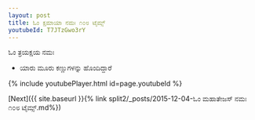 ```yaml
---
layout: post
title: ಓಂ ಕ್ಷಮಾಯಾ ನಮಃ ೧೦೮ ಟೈಮ್ಸ್
youtubeId: T7JTzGwo3rY
---
```

 
 
 ಓಂ ತ್ರಯಕ್ಷಯ ನಮಃ  
 
 -  ಯಾರು ಮೂರು ಕಣ್ಣುಗಳನ್ನು ಹೊಂದಿದ್ದಾರೆ 
 
  
 
  
 
 
 
 
 
 


{% include youtubePlayer.html id=page.youtubeId %}
 
[Next]({{ site.baseurl }}{% link  split2/_posts/2015-12-04-ಓಂ ಮಹಾತೇಜಸ್ ನಮಃ ೧೦೮ ಟೈಮ್ಸ್.md%})
 
